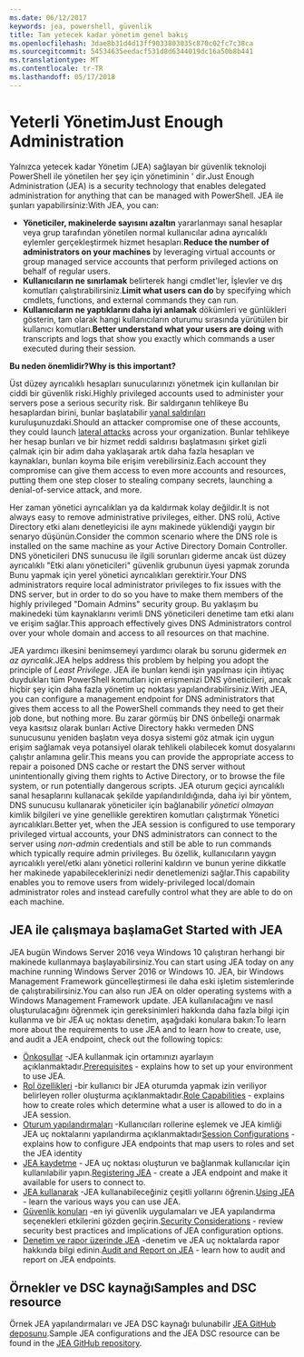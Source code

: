 ```yaml
---
ms.date: 06/12/2017
keywords: jea, powershell, güvenlik
title: Tam yetecek kadar yönetim genel bakış
ms.openlocfilehash: 3dae8b31d4d13ff9033803035c870c02fc7c38ca
ms.sourcegitcommit: 54534635eedacf531d8d6344019dc16a50b8b441
ms.translationtype: MT
ms.contentlocale: tr-TR
ms.lasthandoff: 05/17/2018
---
```

# <a name="just-enough-administration"></a><span data-ttu-id="81c18-103">Yeterli Yönetim</span><span class="sxs-lookup"><span data-stu-id="81c18-103">Just Enough Administration</span></span>

<span data-ttu-id="81c18-104">Yalnızca yetecek kadar Yönetim (JEA) sağlayan bir güvenlik teknoloji PowerShell ile yönetilen her şey için yönetiminin ' dir.</span><span class="sxs-lookup"><span data-stu-id="81c18-104">Just Enough Administration (JEA) is a security technology that enables delegated administration for anything that can be managed with PowerShell.</span></span>
<span data-ttu-id="81c18-105">JEA ile şunları yapabilirsiniz:</span><span class="sxs-lookup"><span data-stu-id="81c18-105">With JEA, you can:</span></span>

- <span data-ttu-id="81c18-106">**Yöneticiler, makinelerde sayısını azaltın** yararlanmayı sanal hesaplar veya grup tarafından yönetilen normal kullanıcılar adına ayrıcalıklı eylemler gerçekleştirmek hizmet hesapları.</span><span class="sxs-lookup"><span data-stu-id="81c18-106">**Reduce the number of administrators on your machines** by leveraging virtual accounts or group managed service accounts that perform privileged actions on behalf of regular users.</span></span>
- <span data-ttu-id="81c18-107">**Kullanıcıların ne sınırlamak** belirterek hangi cmdlet'ler, İşlevler ve dış komutları çalıştırabilirsiniz.</span><span class="sxs-lookup"><span data-stu-id="81c18-107">**Limit what users can do** by specifying which cmdlets, functions, and external commands they can run.</span></span>
- <span data-ttu-id="81c18-108">**Kullanıcıların ne yaptıklarını daha iyi anlamak** dökümleri ve günlükleri gösterin, tam olarak hangi kullanıcıların oturumu sırasında yürütülen bir kullanıcı komutları.</span><span class="sxs-lookup"><span data-stu-id="81c18-108">**Better understand what your users are doing** with transcripts and logs that show you exactly which commands a user executed during their session.</span></span>

<span data-ttu-id="81c18-109">**Bu neden önemlidir?**</span><span class="sxs-lookup"><span data-stu-id="81c18-109">**Why is this important?**</span></span>

<span data-ttu-id="81c18-110">Üst düzey ayrıcalıklı hesapları sunucularınızı yönetmek için kullanılan bir ciddi bir güvenlik riski.</span><span class="sxs-lookup"><span data-stu-id="81c18-110">Highly privileged accounts used to administer your servers pose a serious security risk.</span></span>
<span data-ttu-id="81c18-111">Bir saldırganın tehlikeye Bu hesaplardan birini, bunlar başlatabilir [yanal saldırıları](http://aka.ms/pth) kuruluşunuzdaki.</span><span class="sxs-lookup"><span data-stu-id="81c18-111">Should an attacker compromise one of these accounts, they could launch [lateral attacks](http://aka.ms/pth) across your organization.</span></span>
<span data-ttu-id="81c18-112">Bunlar tehlikeye her hesap bunları ve bir hizmet reddi saldırısı başlatmasını şirket gizli çalmak için bir adım daha yaklaşarak artık daha fazla hesapları ve kaynakları, bunları koyma bile erişim verebilirsiniz.</span><span class="sxs-lookup"><span data-stu-id="81c18-112">Each account they compromise can give them access to even more accounts and resources, putting them one step closer to stealing company secrets, launching a denial-of-service attack, and more.</span></span>

<span data-ttu-id="81c18-113">Her zaman yönetici ayrıcalıkları ya da kaldırmak kolay değildir.</span><span class="sxs-lookup"><span data-stu-id="81c18-113">It is not always easy to remove administrative privileges, either.</span></span>
<span data-ttu-id="81c18-114">DNS rolü, Active Directory etki alanı denetleyicisi ile aynı makinede yüklendiği yaygın bir senaryo düşünün.</span><span class="sxs-lookup"><span data-stu-id="81c18-114">Consider the common scenario where the DNS role is installed on the same machine as your Active Directory Domain Controller.</span></span>
<span data-ttu-id="81c18-115">DNS yöneticileri DNS sunucusu ile ilgili sorunları giderme ancak üst düzey ayrıcalıklı "Etki alanı yöneticileri" güvenlik grubunun üyesi yapmak zorunda Bunu yapmak için yerel yönetici ayrıcalıkları gerektirir.</span><span class="sxs-lookup"><span data-stu-id="81c18-115">Your DNS administrators require local administrator privileges to fix issues with the DNS server, but in order to do so you have to make them members of the highly privileged "Domain Admins" security group.</span></span>
<span data-ttu-id="81c18-116">Bu yaklaşım bu makinedeki tüm kaynaklarını verimli DNS yöneticileri denetime tam etki alanı ve erişim sağlar.</span><span class="sxs-lookup"><span data-stu-id="81c18-116">This approach effectively gives DNS Administrators control over your whole domain and access to all resources on that machine.</span></span>

<span data-ttu-id="81c18-117">JEA yardımcı ilkesini benimsemeyi yardımcı olarak bu sorunu gidermek *en az ayrıcalık*.</span><span class="sxs-lookup"><span data-stu-id="81c18-117">JEA helps address this problem by helping you adopt the principle of *Least Privilege*.</span></span>
<span data-ttu-id="81c18-118">JEA ile bunları kendi işin yapılması için ihtiyaç duydukları tüm PowerShell komutları için erişmenizi DNS yöneticileri, ancak hiçbir şey için daha fazla yönetim uç noktası yapılandırabilirsiniz.</span><span class="sxs-lookup"><span data-stu-id="81c18-118">With JEA, you can configure a management endpoint for DNS administrators that gives them access to all the PowerShell commands they need to get their job done, but nothing more.</span></span>
<span data-ttu-id="81c18-119">Bu zarar görmüş bir DNS önbelleği onarmak veya kasıtsız olarak bunları Active Directory hakkı vermeden DNS sunucusunu yeniden başlatın veya dosya sistemi göz atmak için uygun erişim sağlamak veya potansiyel olarak tehlikeli olabilecek komut dosyalarını çalıştır anlamına gelir.</span><span class="sxs-lookup"><span data-stu-id="81c18-119">This means you can provide the appropriate access to repair a poisoned DNS cache or restart the DNS server without unintentionally giving them rights to Active Directory, or to browse the file system, or run potentially dangerous scripts.</span></span>
<span data-ttu-id="81c18-120">JEA oturum geçici ayrıcalıklı sanal hesaplarını kullanacak şekilde yapılandırıldığında, daha iyi bir yöntem, DNS sunucusu kullanarak yöneticiler için bağlanabilir *yönetici olmayan* kimlik bilgileri ve yine genellikle gerektiren komutları çalıştırmak Yönetici ayrıcalıkları.</span><span class="sxs-lookup"><span data-stu-id="81c18-120">Better yet, when the JEA session is configured to use temporary privileged virtual accounts, your DNS administrators can connect to the server using *non-admin* credentials and still be able to run commands which typically require admin privileges.</span></span>
<span data-ttu-id="81c18-121">Bu özellik, kullanıcıların yaygın ayrıcalıklı yerel/etki alanı yönetici rollerini kaldırın ve bunun yerine dikkatle her makinede yapabileceklerinizi nedir denetlemenizi sağlar.</span><span class="sxs-lookup"><span data-stu-id="81c18-121">This capability enables you to remove users from widely-privileged local/domain administrator roles and instead carefully control what they are able to do on each machine.</span></span>

## <a name="get-started-with-jea"></a><span data-ttu-id="81c18-122">JEA ile çalışmaya başlama</span><span class="sxs-lookup"><span data-stu-id="81c18-122">Get Started with JEA</span></span>

<span data-ttu-id="81c18-123">JEA bugün Windows Server 2016 veya Windows 10 çalıştıran herhangi bir makinede kullanmaya başlayabilirsiniz.</span><span class="sxs-lookup"><span data-stu-id="81c18-123">You can start using JEA today on any machine running Windows Server 2016 or Windows 10.</span></span>
<span data-ttu-id="81c18-124">JEA, bir Windows Management Framework güncelleştirmesi ile daha eski işletim sistemlerinde de çalıştırabilirsiniz.</span><span class="sxs-lookup"><span data-stu-id="81c18-124">You can also run JEA on older operating systems with a Windows Management Framework update.</span></span>
<span data-ttu-id="81c18-125">JEA kullanılacağını ve nasıl oluşturulacağını öğrenmek için gereksinimleri hakkında daha fazla bilgi için kullanma ve bir JEA uç noktası denetim, aşağıdaki konulara bakın:</span><span class="sxs-lookup"><span data-stu-id="81c18-125">To learn more about the requirements to use JEA and to learn how to create, use, and audit a JEA endpoint, check out the following topics:</span></span>

- <span data-ttu-id="81c18-126">[Önkoşullar](prerequisites.md) -JEA kullanmak için ortamınızı ayarlayın açıklanmaktadır.</span><span class="sxs-lookup"><span data-stu-id="81c18-126">[Prerequisites](prerequisites.md) - explains how to set up your environment to use JEA.</span></span>
- <span data-ttu-id="81c18-127">[Rol özellikleri](role-capabilities.md) -bir kullanıcı bir JEA oturumda yapmak izin veriliyor belirleyen roller oluşturma açıklanmaktadır.</span><span class="sxs-lookup"><span data-stu-id="81c18-127">[Role Capabilities](role-capabilities.md) - explains how to create roles which determine what a user is allowed to do in a JEA session.</span></span>
- <span data-ttu-id="81c18-128">[Oturum yapılandırmaları](session-configurations.md) -Kullanıcıları rollerine eşlemek ve JEA kimliği JEA uç noktalarını yapılandırma açıklanmaktadır</span><span class="sxs-lookup"><span data-stu-id="81c18-128">[Session Configurations](session-configurations.md) - explains how to configure JEA endpoints that map users to roles and set the JEA identity</span></span>
- <span data-ttu-id="81c18-129">[JEA kaydetme](register-jea.md) - JEA uç noktası oluşturun ve bağlanmak kullanıcılar için kullanılabilir yapın.</span><span class="sxs-lookup"><span data-stu-id="81c18-129">[Registering JEA](register-jea.md) - create a JEA endpoint and make it available for users to connect to.</span></span>
- <span data-ttu-id="81c18-130">[JEA kullanarak](using-jea.md) -JEA kullanabileceğiniz çeşitli yollarını öğrenin.</span><span class="sxs-lookup"><span data-stu-id="81c18-130">[Using JEA](using-jea.md) - learn the various ways you can use JEA.</span></span>
- <span data-ttu-id="81c18-131">[Güvenlik konuları](security-considerations.md) -en iyi güvenlik uygulamaları ve JEA yapılandırma seçenekleri etkilerini gözden geçirin.</span><span class="sxs-lookup"><span data-stu-id="81c18-131">[Security Considerations](security-considerations.md) - review security best practices and implications of JEA configuration options.</span></span>
- <span data-ttu-id="81c18-132">[Denetim ve rapor üzerinde JEA](audit-and-report.md) -denetim ve JEA uç noktalarda rapor hakkında bilgi edinin.</span><span class="sxs-lookup"><span data-stu-id="81c18-132">[Audit and Report on JEA](audit-and-report.md) - learn how to audit and report on JEA endpoints.</span></span>

## <a name="samples-and-dsc-resource"></a><span data-ttu-id="81c18-133">Örnekler ve DSC kaynağı</span><span class="sxs-lookup"><span data-stu-id="81c18-133">Samples and DSC resource</span></span>

<span data-ttu-id="81c18-134">Örnek JEA yapılandırmaları ve JEA DSC kaynağı bulunabilir [JEA GitHub deposunu](https://github.com/PowerShell/JEA).</span><span class="sxs-lookup"><span data-stu-id="81c18-134">Sample JEA configurations and the JEA DSC resource can be found in the [JEA GitHub repository](https://github.com/PowerShell/JEA).</span></span>